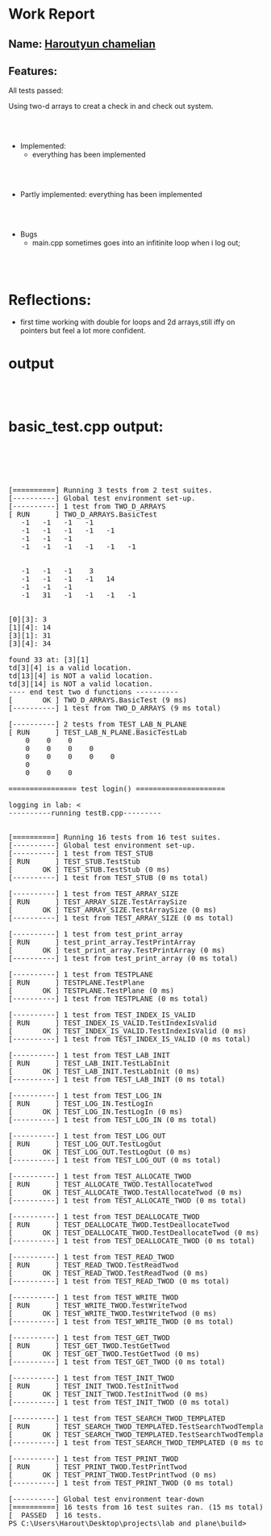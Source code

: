 # Work Report

## Name: <ins> Haroutyun chamelian </ins>

## Features:

All tests passed:

Using two-d arrays to creat a check in and check out system.

<br><br>

- Implemented:
  - everything has been implemented 

<br><br>

- Partly implemented:
  everything has been implemented 

<br><br>

- Bugs
  - main.cpp sometimes goes into an infitinite loop when i log out;

<br><br>

# Reflections:

- first time working with double for loops and 2d arrays,still iffy on pointers but feel a lot more confident.

# **output**


<br/><br/>

# basic_test.cpp output:

<br/><br/><br/><br/>
<pre>
[==========] Running 3 tests from 2 test suites.
[----------] Global test environment set-up.    
[----------] 1 test from TWO_D_ARRAYS
[ RUN      ] TWO_D_ARRAYS.BasicTest  
   -1   -1   -1   -1
   -1   -1   -1   -1   -1
   -1   -1   -1
   -1   -1   -1   -1   -1   -1       


   -1   -1   -1    3
   -1   -1   -1   -1   14
   -1   -1   -1
   -1   31   -1   -1   -1   -1


[0][3]: 3
[1][4]: 14
[3][1]: 31
[3][4]: 34

found 33 at: [3][1]
td[3][4] is a valid location.
td[13][4] is NOT a valid location.
td[3][14] is NOT a valid location.
---- end test two d functions ----------
[       OK ] TWO_D_ARRAYS.BasicTest (9 ms)
[----------] 1 test from TWO_D_ARRAYS (9 ms total)

[----------] 2 tests from TEST_LAB_N_PLANE
[ RUN      ] TEST_LAB_N_PLANE.BasicTestLab
    0    0    0
    0    0    0    0
    0    0    0    0    0
    0
    0    0    0

================ test login() =====================

logging in lab: <<lab <<, station <<station<<:
    0    0    0
    0    0    0    0
    0 2121    0    0    0
    0
    0    0    0


logging in lab: <<lab <<, station <<station<<:
    0    0    0
    0    0    0    0
    0 2121    0    0    0
    0
    0    0 4242


logging in lab: <<lab <<, station <<station<<:
login() correctly refused to log in a new user into an already occupied station
    0    0    0
    0    0    0    0
    0 2121    0    0    0
    0
    0    0 4242

================ test login() =====================

logging out user : 6666
logout() correctly refused to log out a user who was not logged in.
    0    0    0
    0    0    0    0
    0 2121    0    0    0
    0
    0    0 4242


logging out user: 4242
    0    0    0
    0    0    0    0
    0 2121    0    0    0
    0
    0    0    0


Deallocating two-d array 'labs'


---------- D O N E ----------
[       OK ] TEST_LAB_N_PLANE.BasicTestLab (17 ms)
[ RUN      ] TEST_LAB_N_PLANE.BasicTestPlane
 X X X X
 X X X X
 X X X X
 X X X X
 X X X X
 X X X X
 X X X X



============ test reserve() =======================

reserved 1A([0][0]
 A X X X
 X X X X
 X X X X
 X X X X
 X X X X
 X X X X
 X X X X


reserved 4C([3][2]
 A X X X
 X X X X
 X X X X
 X X C X
 X X X X
 X X X X
 X X X X


reserved 7D([6][3]
 A X X X
 X X X X
 X X X X
 X X C X
 X X X X
 X X X X
 X X X D


reserved 7D([6][3]
   reserve() correctly refused to reserve an already occupied seat.
 A X X X
 X X X X
 X X X X
 X X C X
 X X X X
 X X X X
 X X X D



============ test cancel() =======================

cancelled 4D([3][3]
   cancel() correctly refused to cancel unoccupied seat.
 A X X X
 X X X X
 X X X X
 X X C X
 X X X X
 X X X X
 X X X D


cancelled 4C([3][2]
 A X X X
 X X X X
 X X X X
 X X X X
 X X X X
 X X X X
 X X X D


Deallocating two-d array 'plane'


---------- D O N E ----------
[       OK ] TEST_LAB_N_PLANE.BasicTestPlane (32 ms)
[----------] 2 tests from TEST_LAB_N_PLANE (51 ms total)

[----------] Global test environment tear-down
[==========] 3 tests from 2 test suites ran. (61 ms total)
[  PASSED  ] 3 tests.

# testB.cpp output:
<pre>
----------running testB.cpp---------


[==========] Running 16 tests from 16 test suites.
[----------] Global test environment set-up.
[----------] 1 test from TEST_STUB
[ RUN      ] TEST_STUB.TestStub
[       OK ] TEST_STUB.TestStub (0 ms)
[----------] 1 test from TEST_STUB (0 ms total)

[----------] 1 test from TEST_ARRAY_SIZE
[ RUN      ] TEST_ARRAY_SIZE.TestArraySize
[       OK ] TEST_ARRAY_SIZE.TestArraySize (0 ms)
[----------] 1 test from TEST_ARRAY_SIZE (0 ms total)

[----------] 1 test from test_print_array
[ RUN      ] test_print_array.TestPrintArray
[       OK ] test_print_array.TestPrintArray (0 ms)
[----------] 1 test from test_print_array (0 ms total)

[----------] 1 test from TESTPLANE
[ RUN      ] TESTPLANE.TestPlane
[       OK ] TESTPLANE.TestPlane (0 ms)
[----------] 1 test from TESTPLANE (0 ms total)

[----------] 1 test from TEST_INDEX_IS_VALID
[ RUN      ] TEST_INDEX_IS_VALID.TestIndexIsValid
[       OK ] TEST_INDEX_IS_VALID.TestIndexIsValid (0 ms)
[----------] 1 test from TEST_INDEX_IS_VALID (0 ms total)

[----------] 1 test from TEST_LAB_INIT
[ RUN      ] TEST_LAB_INIT.TestLabInit
[       OK ] TEST_LAB_INIT.TestLabInit (0 ms)
[----------] 1 test from TEST_LAB_INIT (0 ms total)

[----------] 1 test from TEST_LOG_IN
[ RUN      ] TEST_LOG_IN.TestLogIn
[       OK ] TEST_LOG_IN.TestLogIn (0 ms)
[----------] 1 test from TEST_LOG_IN (0 ms total)

[----------] 1 test from TEST_LOG_OUT
[ RUN      ] TEST_LOG_OUT.TestLogOut
[       OK ] TEST_LOG_OUT.TestLogOut (0 ms)
[----------] 1 test from TEST_LOG_OUT (0 ms total)

[----------] 1 test from TEST_ALLOCATE_TWOD
[ RUN      ] TEST_ALLOCATE_TWOD.TestAllocateTwod
[       OK ] TEST_ALLOCATE_TWOD.TestAllocateTwod (0 ms)
[----------] 1 test from TEST_ALLOCATE_TWOD (0 ms total)

[----------] 1 test from TEST_DEALLOCATE_TWOD
[ RUN      ] TEST_DEALLOCATE_TWOD.TestDeallocateTwod
[       OK ] TEST_DEALLOCATE_TWOD.TestDeallocateTwod (0 ms)
[----------] 1 test from TEST_DEALLOCATE_TWOD (0 ms total)

[----------] 1 test from TEST_READ_TWOD
[ RUN      ] TEST_READ_TWOD.TestReadTwod
[       OK ] TEST_READ_TWOD.TestReadTwod (0 ms)
[----------] 1 test from TEST_READ_TWOD (0 ms total)

[----------] 1 test from TEST_WRITE_TWOD
[ RUN      ] TEST_WRITE_TWOD.TestWriteTwod
[       OK ] TEST_WRITE_TWOD.TestWriteTwod (0 ms)
[----------] 1 test from TEST_WRITE_TWOD (0 ms total)

[----------] 1 test from TEST_GET_TWOD
[ RUN      ] TEST_GET_TWOD.TestGetTwod
[       OK ] TEST_GET_TWOD.TestGetTwod (0 ms)
[----------] 1 test from TEST_GET_TWOD (0 ms total)

[----------] 1 test from TEST_INIT_TWOD
[ RUN      ] TEST_INIT_TWOD.TestInitTwod
[       OK ] TEST_INIT_TWOD.TestInitTwod (0 ms)
[----------] 1 test from TEST_INIT_TWOD (0 ms total)

[----------] 1 test from TEST_SEARCH_TWOD_TEMPLATED
[ RUN      ] TEST_SEARCH_TWOD_TEMPLATED.TestSearchTwodTemplated
[       OK ] TEST_SEARCH_TWOD_TEMPLATED.TestSearchTwodTemplated (0 ms)
[----------] 1 test from TEST_SEARCH_TWOD_TEMPLATED (0 ms total)

[----------] 1 test from TEST_PRINT_TWOD
[ RUN      ] TEST_PRINT_TWOD.TestPrintTwod
[       OK ] TEST_PRINT_TWOD.TestPrintTwod (0 ms)
[----------] 1 test from TEST_PRINT_TWOD (0 ms total)

[----------] Global test environment tear-down
[==========] 16 tests from 16 test suites ran. (15 ms total)
[  PASSED  ] 16 tests.
PS C:\Users\Harout\Desktop\projects\lab_and_plane\build>
</pre>
